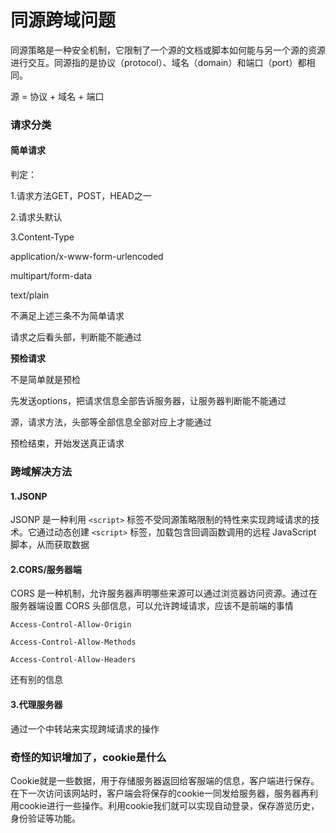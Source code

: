 # 同源跨域问题

同源策略是一种安全机制，它限制了一个源的文档或脚本如何能与另一个源的资源进行交互。同源指的是协议（protocol）、域名（domain）和端口（port）都相同。

源 = 协议 + 域名 + 端口



### 请求分类

#### **简单请求**

判定：

1.请求方法GET，POST，HEAD之一



2.请求头默认



3.Content-Type

application/x-www-form-urlencoded

multipart/form-data

text/plain

不满足上述三条不为简单请求

请求之后看头部，判断能不能通过



**预检请求**

不是简单就是预检

先发送options，把请求信息全部告诉服务器，让服务器判断能不能通过

源，请求方法，头部等全部信息全部对应上才能通过

预检结束，开始发送真正请求





### 跨域解决方法

#### 1.JSONP

JSONP 是一种利用 `<script>` 标签不受同源策略限制的特性来实现跨域请求的技术。它通过动态创建 `<script>` 标签，加载包含回调函数调用的远程 JavaScript 脚本，从而获取数据



#### 2.CORS/服务器端

CORS 是一种机制，允许服务器声明哪些来源可以通过浏览器访问资源。通过在服务器端设置 CORS 头部信息，可以允许跨域请求，应该不是前端的事情

`Access-Control-Allow-Origin`

`Access-Control-Allow-Methods`

`Access-Control-Allow-Headers` 

还有别的信息



#### 3.代理服务器

通过一个中转站来实现跨域请求的操作





### 奇怪的知识增加了，cookie是什么

Cookie就是一些数据，用于存储服务器返回给客服端的信息，客户端进行保存。在下一次访问该网站时，客户端会将保存的cookie一同发给服务器，服务器再利用cookie进行一些操作。利用cookie我们就可以实现自动登录，保存游览历史，身份验证等功能。





